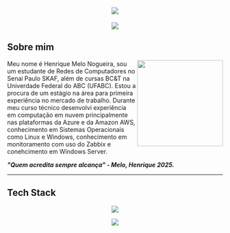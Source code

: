 <h1 align="center">
  <img src="https://capsule-render.vercel.app/api?type=cylinder&height=200&color=808080&text=Henrique%20Melo&textBg=false&fontSize=72&fontAlign=50&fontAlignY=50&animation=scaleIn&section=header&reversal=false&strokeWidth=5&stroke=909090">
</h1>

<p align="center">
  <img src="https://readme-typing-svg.herokuapp.com?font=Fira+Code&duration=3000&pause=2000&color=FEFCFF&center=true&vCenter=true&width=435&lines=Em+busca+da+felicidade">
</p>

## Sobre mim

<img align="right" height="200" src="https://cdns-images.dzcdn.net/images/cover/ec3c8ed67427064c70f67e5815b74cef/1900x1900-000000-80-0-0.jpg">

Meu nome é Henrique Melo Nogueira, sou um estudante de Redes de Computadores no Senai Paulo SKAF, além de cursas BC&T na Univerdade Federal do ABC (UFABC). Estou a procura de um estágio na área para primeira experiência no mercado de trabalho. Durante meu curso técnico desenvolvi experiência em computação em nuvem principalmente nas plataformas da Azure e da Amazon AWS, conhecimento em Sistemas Operacionais como Linux e Windows, conhecimento em monitoramento com uso do Zabbix e conehcimento em Windows Server.

_**"Quem acredita sempre alcança" - Melo, Henrique 2025.**_

---

## Tech Stack

<p align="center">
  <img src="https://skillicons.dev/icons?i=linux,aws,azure,mysql,grafana,windows,nginx,github,arduino">
</p>
<p align="center">
  <img src="https://img.shields.io/badge/AWS-000.svg?style=for-the-badge&logo=amazon-aws&logoColor=white">
</p>
